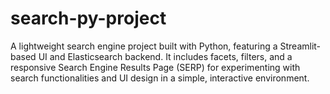 # search-py-project
A lightweight search engine project built with Python, featuring a Streamlit-based UI and Elasticsearch backend. It includes facets, filters, and a responsive Search Engine Results Page (SERP) for experimenting with search functionalities and UI design in a simple, interactive environment.
